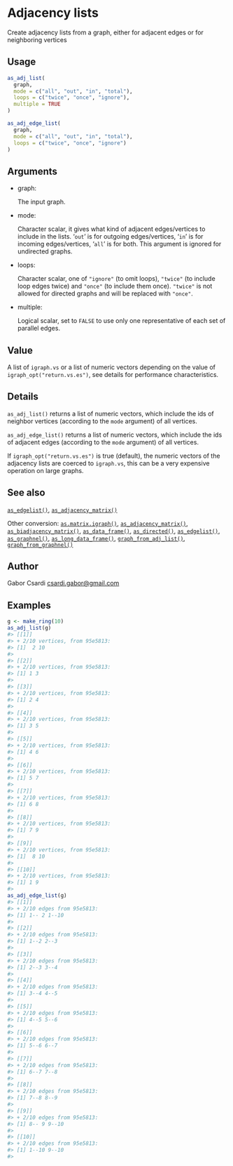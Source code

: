 # Adjacency lists

Create adjacency lists from a graph, either for adjacent edges or for
neighboring vertices

## Usage

``` r
as_adj_list(
  graph,
  mode = c("all", "out", "in", "total"),
  loops = c("twice", "once", "ignore"),
  multiple = TRUE
)

as_adj_edge_list(
  graph,
  mode = c("all", "out", "in", "total"),
  loops = c("twice", "once", "ignore")
)
```

## Arguments

- graph:

  The input graph.

- mode:

  Character scalar, it gives what kind of adjacent edges/vertices to
  include in the lists. ‘`out`’ is for outgoing edges/vertices, ‘`in`’
  is for incoming edges/vertices, ‘`all`’ is for both. This argument is
  ignored for undirected graphs.

- loops:

  Character scalar, one of `"ignore"` (to omit loops), `"twice"` (to
  include loop edges twice) and `"once"` (to include them once).
  `"twice"` is not allowed for directed graphs and will be replaced with
  `"once"`.

- multiple:

  Logical scalar, set to `FALSE` to use only one representative of each
  set of parallel edges.

## Value

A list of `igraph.vs` or a list of numeric vectors depending on the
value of `igraph_opt("return.vs.es")`, see details for performance
characteristics.

## Details

`as_adj_list()` returns a list of numeric vectors, which include the ids
of neighbor vertices (according to the `mode` argument) of all vertices.

`as_adj_edge_list()` returns a list of numeric vectors, which include
the ids of adjacent edges (according to the `mode` argument) of all
vertices.

If `igraph_opt("return.vs.es")` is true (default), the numeric vectors
of the adjacency lists are coerced to `igraph.vs`, this can be a very
expensive operation on large graphs.

## See also

[`as_edgelist()`](https://r.igraph.org/reference/as_edgelist.md),
[`as_adjacency_matrix()`](https://r.igraph.org/reference/as_adjacency_matrix.md)

Other conversion:
[`as.matrix.igraph()`](https://r.igraph.org/reference/as.matrix.igraph.md),
[`as_adjacency_matrix()`](https://r.igraph.org/reference/as_adjacency_matrix.md),
[`as_biadjacency_matrix()`](https://r.igraph.org/reference/as_biadjacency_matrix.md),
[`as_data_frame()`](https://r.igraph.org/reference/graph_from_data_frame.md),
[`as_directed()`](https://r.igraph.org/reference/as_directed.md),
[`as_edgelist()`](https://r.igraph.org/reference/as_edgelist.md),
[`as_graphnel()`](https://r.igraph.org/reference/as_graphnel.md),
[`as_long_data_frame()`](https://r.igraph.org/reference/as_long_data_frame.md),
[`graph_from_adj_list()`](https://r.igraph.org/reference/graph_from_adj_list.md),
[`graph_from_graphnel()`](https://r.igraph.org/reference/graph_from_graphnel.md)

## Author

Gabor Csardi <csardi.gabor@gmail.com>

## Examples

``` r
g <- make_ring(10)
as_adj_list(g)
#> [[1]]
#> + 2/10 vertices, from 95e5813:
#> [1]  2 10
#> 
#> [[2]]
#> + 2/10 vertices, from 95e5813:
#> [1] 1 3
#> 
#> [[3]]
#> + 2/10 vertices, from 95e5813:
#> [1] 2 4
#> 
#> [[4]]
#> + 2/10 vertices, from 95e5813:
#> [1] 3 5
#> 
#> [[5]]
#> + 2/10 vertices, from 95e5813:
#> [1] 4 6
#> 
#> [[6]]
#> + 2/10 vertices, from 95e5813:
#> [1] 5 7
#> 
#> [[7]]
#> + 2/10 vertices, from 95e5813:
#> [1] 6 8
#> 
#> [[8]]
#> + 2/10 vertices, from 95e5813:
#> [1] 7 9
#> 
#> [[9]]
#> + 2/10 vertices, from 95e5813:
#> [1]  8 10
#> 
#> [[10]]
#> + 2/10 vertices, from 95e5813:
#> [1] 1 9
#> 
as_adj_edge_list(g)
#> [[1]]
#> + 2/10 edges from 95e5813:
#> [1] 1-- 2 1--10
#> 
#> [[2]]
#> + 2/10 edges from 95e5813:
#> [1] 1--2 2--3
#> 
#> [[3]]
#> + 2/10 edges from 95e5813:
#> [1] 2--3 3--4
#> 
#> [[4]]
#> + 2/10 edges from 95e5813:
#> [1] 3--4 4--5
#> 
#> [[5]]
#> + 2/10 edges from 95e5813:
#> [1] 4--5 5--6
#> 
#> [[6]]
#> + 2/10 edges from 95e5813:
#> [1] 5--6 6--7
#> 
#> [[7]]
#> + 2/10 edges from 95e5813:
#> [1] 6--7 7--8
#> 
#> [[8]]
#> + 2/10 edges from 95e5813:
#> [1] 7--8 8--9
#> 
#> [[9]]
#> + 2/10 edges from 95e5813:
#> [1] 8-- 9 9--10
#> 
#> [[10]]
#> + 2/10 edges from 95e5813:
#> [1] 1--10 9--10
#> 
```
